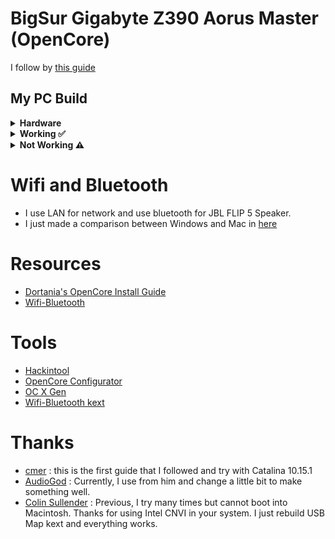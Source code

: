 # BigSur Gigabyte Z390 Aorus Master (OpenCore)

I follow by [this guide](https://www.insanelymac.com/forum/topic/340936-audiogods-aorus-z390-master-patched-dsdt-efi-for-catalina-mini-guide-and-discussion/ ) 

## My PC Build
<details>
  <summary><strong>Hardware</strong></summary>
  
  | Category          | Component                                                | Note                                                  |
  | ----------------- | -------------------------------------------------------  | ----------------------------------------------------- |
  | CPU               | Intel Core i9-9900K                                      |                                                       |
  | GPU               | MSI Radeon RX 5700 XT EVOKE OC Graphics Board            | Native support                                        |
  | Motherboard       | Gigabyte Z390 AORUS MASTER                               |                                                       |
  | Storage (macOS)   | Samsung T7 500GB SSD (`USB3.1` Front Panel)              | External. Use USB Type-C Front Panel                  |
  | Storage (Windows) | Crucial P1 500GB 3D NAND NVMe PCIe (`M2M` slot)          |                                                       |
  | Memory            | Corsair Vengeance LPX 32GB (2x16GB) 3200MHz DDR4         |                                                       |
  | CPU Cooler        | EKWB EK-KIT Performance Series PC Watercooling Kit P360  |                                                       |
  | Power Supply      | Corsair RMX Series 80PLUS Gold 1000W                     |                                                       |
  | Case              | Cooler Master MasterCase H500M ARGB                      |                                                       |
  | Monitor           | Dell Display Monitor SE2416H 23.8inches                  |                                                       |
  | Wifi & BT         | Intel® CNVi 802.11ac 2x2 Wave 2 WIFI & BT5  (on-board)   | But I use LAN for network                             |
  |                   | Include **Intel Wireless-AC 9560** module inside         | I use bluetooth for JBL FLIP 5 Speaker.               |
  |                   |                                                          | Use Itlwm and HeliPort for increase wifi speed        |
  |                   |                                                          | Use AirportItlwm will native Wi-Fi control but slow   |
  
</details>

<details>
  <summary><strong>Working ✅</strong></summary>
  
  * ✅ Ethernet
  * ✅ Onboard Audio
  * ✅ iMessage
  * ✅ Sleep/Wake
  * ✅ Bluetooth & Wi-Fi  
  
</details>

<details>
  <summary><strong>Not Working ⚠️</strong></summary>
  
  * ⚠️ Airdrop
  * ⚠️ Handoff
  
</details>

# Wifi and Bluetooth
* I use LAN for network and use bluetooth for JBL FLIP 5 Speaker.
* I just made a comparison between Windows and Mac in [here](image)

# Resources

* [Dortania's OpenCore Install Guide](https://dortania.github.io/OpenCore-Install-Guide/)
* [Wifi-Bluetooth](https://openintelwireless.github.io/General/Installation.html)

# Tools
* [Hackintool](https://github.com/headkaze/Hackintool)
* [OpenCore Configurator](https://mackie100projects.altervista.org/opencore-configurator/)
* [OC X Gen](https://github.com/Pavo-IM/OC-Gen-X)
* [Wifi-Bluetooth kext](https://github.com/OpenIntelWireless)


# Thanks
* [cmer](https://github.com/cmer) : this is the first guide that I followed and try with Catalina 10.15.1
* [AudioGod](https://www.insanelymac.com/forum/topic/340936-audiogods-aorus-z390-master-patched-dsdt-efi-for-catalina-mini-guide-and-discussion/) : Currently, I use from him and change a little bit to make something well.
* [Colin Sullender](https://github.com/shiruken) : Previous, I try many times but cannot boot into Macintosh. Thanks for using Intel CNVI in your system. I just rebuild USB Map kext and everything works.
